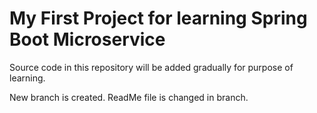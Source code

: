 # My First Project for learning Spring Boot Microservice

Source code in this repository will be added gradually for purpose of learning.

New branch is created. ReadMe file is changed in branch.
